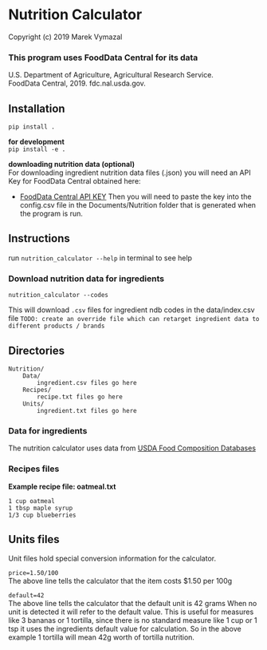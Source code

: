 # Nutrition Calculator
Copyright (c) 2019 Marek Vymazal

### This program uses FoodData Central for its data
U.S. Department of Agriculture, Agricultural Research Service.  
FoodData Central, 2019. fdc.nal.usda.gov.

## Installation
`pip install .`

__for development__  
`pip install -e .`

__downloading nutrition data (optional)__  
For downloading ingredient nutrition data files (.json) you will need an API Key for FoodData Central obtained here:
* [FoodData Central API KEY](https://fdc.nal.usda.gov/api-key-signup.html)
Then you will need to paste the key into the config.csv file in the Documents/Nutrition folder that is generated when the program is run.

## Instructions
run `nutrition_calculator --help` in terminal to see help

### Download nutrition data for ingredients
`nutrition_calculator --codes`

This will download `.csv` files for ingredient ndb codes in the data/index.csv file
`TODO: create an override file which can retarget ingredient data to different products / brands`


## Directories
```
Nutrition/
    Data/
        ingredient.csv files go here
    Recipes/
        recipe.txt files go here
    Units/
        ingredient.txt files go here
```

### Data for ingredients
The nutrition calculator uses data from [USDA Food Composition Databases](https://ndb.nal.usda.gov/ndb/)

### Recipes files
__Example recipe file: oatmeal.txt__
```
1 cup oatmeal
1 tbsp maple syrup
1/3 cup blueberries
```

## Units files
Unit files hold special conversion information for the calculator.

`price=1.50/100`  
The above line tells the calculator that the item costs $1.50 per 100g

`default=42`  
The above line tells the calculator that the default unit is 42 grams
When no unit is detected it will refer to the default value.
This is useful for measures like 3 bananas or 1 tortilla, since there is no standard measure like 1 cup or 1 tsp it uses the ingredients default value for calculation. So in the above example 1 tortilla will mean 42g worth of tortilla nutrition.
